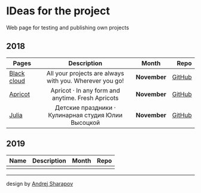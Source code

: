 # IDeas for the project

Web page for testing and publishing own projects

## 2018

| Pages | Description | Month | Repo |
|---|:-:|---|--:|
| [Black cloud][1] | All your projects are always with you. Wherever you go! |**November**| [GitHub][git1] |
| [Apricot][2] | Apricot · In any form and anytime. Fresh Apricots |**November**| [GitHub][git2] |
| [Julia][3] | Детские праздники · Кулинарная студия Юлии Высоцкой |**November**| [GitHub][git3] |

## 2019

| Name | Description | Month | Repo |
|---|:-:|---|--:|
|  |  |  |  |

---

design by [Andrej Sharapov][designer]

[designer]: https://twitter.com/andrejsharapov "Andrej Sharapov"

[1]: https://andrejsharapov.github.io/black-cloud/ "Black cloud · All your projects are always with you. Wherever you go!"
[git1]: https://github.com/andrejsharapov/andrejsharapov.github.io/tree/master/black-cloud
[2]: https://andrejsharapov.github.io/apricot/ "Apricot · In any form and anytime. Fresh Apricots"
[git2]: https://github.com/andrejsharapov/andrejsharapov.github.io/tree/master/apricot
[3]: https://andrejsharapov.github.io/julia/ "Кулинарная студия Юлии Высоцкой: мастер-классы, готовим с поваром, быстрые мастер-классы"
[git3]: https://github.com/andrejsharapov/andrejsharapov.github.io/tree/master/julia
